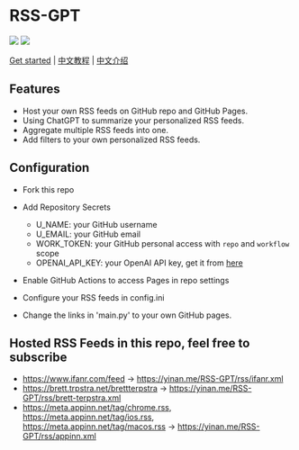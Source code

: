 # RSS-GPT

[![](https://img.shields.io/github/actions/workflow/status/yinan-c/RSS-GPT/cron-job.yml?label=cron-job)](https://github.com/yinan-c/RSS-GPT/actions/workflows/cron-job.yml)
[![](https://img.shields.io/github/actions/workflow/status/yinan-c/RSS-GPT/jekyll-gh-pages.yml?label=GitHub%20pages)](https://github.com/yinan-c/RSS-GPT/actions/workflows/jekyll-gh-pages.yml)


[Get started](https://yinan.me/RSS-GPT-manual-en.html) | [中文教程](https://yinan.me/RSS-GPT-manual-zh.html) | [中文介绍](README-zh.md)

## Features
- Host your own RSS feeds on GitHub repo and GitHub Pages.
- Using ChatGPT to summarize your personalized RSS feeds. 
- Aggregate multiple RSS feeds into one.
- Add filters to your own personalized RSS feeds.

## Configuration

- Fork this repo

- Add Repository Secrets

    - U_NAME: your GitHub username
    - U_EMAIL: your GitHub email
    - WORK_TOKEN: your GitHub personal access with `repo` and `workflow` scope
    - OPENAI_API_KEY: your OpenAI API key, get it from [here](https://platform.openai.com/account/api-keys)

- Enable GitHub Actions to access Pages in repo settings

- Configure your RSS feeds in config.ini

- Change the links in 'main.py' to your own GitHub pages.

## Hosted RSS Feeds in this repo, feel free to subscribe

- https://www.ifanr.com/feed -> https://yinan.me/RSS-GPT/rss/ifanr.xml
- https://brett.trpstra.net/brettterpstra -> https://yinan.me/RSS-GPT/rss/brett-terpstra.xml
- https://meta.appinn.net/tag/chrome.rss, https://meta.appinn.net/tag/ios.rss, https://meta.appinn.net/tag/macos.rss -> https://yinan.me/RSS-GPT/rss/appinn.xml
